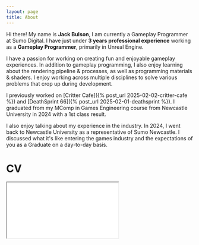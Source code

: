 ```yaml
---
layout: page
title: About
---
```


Hi there! My name is **Jack Bulson**, I am currently a Gameplay Programmer at Sumo Digital. I have just under **3 years professional experience** working as a **Gameplay Programmer**, primarily in Unreal Engine. 

I have a passion for working on creating fun and enjoyable gameplay experiences. In addition to gameplay programming, I also enjoy learning about the rendering pipeline & processes, as well as programming materials & shaders. I enjoy working across multiple disciplines to solve various problems that crop up during development.

I previously worked on [Critter Cafe]({% post_url 2025-02-02-critter-cafe %}) and [DeathSprint 66]({% post_url 2025-02-01-deathsprint %}). I graduated from my MComp in Games Engineering course from Newcastle University in 2024 with a 1st class result.

I also enjoy talking about my experience in the industry. In 2024, I went back to Newcastle University as a representative of Sumo Newcastle. I discussed what it's like entering the games industry and the expectations of you as a Graduate on a day-to-day basis.

# CV

<iframe class="pdf" src="/assets/files/cv.pdf">